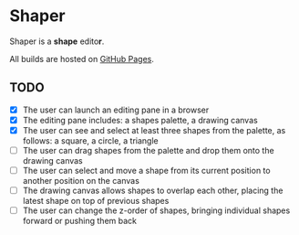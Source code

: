 # Shaper

Shaper is a **shape** edito**r**.

All builds are hosted on [GitHub Pages](http://barushev.net/shaper).

## TODO

- [x] The user can launch an editing pane in a browser
- [x] The editing pane includes: a shapes palette, a drawing canvas
- [x] The user can see and select at least three shapes from the palette, as follows: a square, a circle, a triangle
- [ ] The user can drag shapes from the palette and drop them onto the drawing canvas
- [ ] The user can select and move a shape from its current position to another position on the canvas
- [ ] The drawing canvas allows shapes to overlap each other, placing the latest shape on top of previous shapes
- [ ] The user can change the z-order of shapes, bringing individual shapes forward or pushing them back
